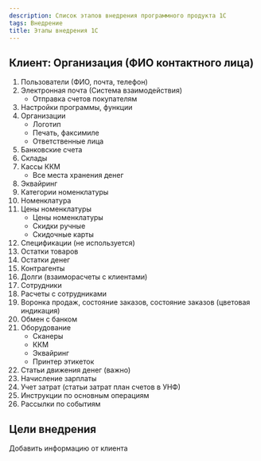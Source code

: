 ```yaml
---
description: Список этапов внедрения программного продукта 1С
tags: Внедрение
title: Этапы внедрения 1С
---
```


## Клиент: Организация (ФИО контактного лица)

1. Пользователи (ФИО, почта, телефон)
2. Электронная почта (Система взаимодействия)
    - Отправка счетов покупателям
3. Настройки программы, функции
4. Организации
   - Логотип
   - Печать, факсимиле
   - Ответственные лица
5. Банковские счета
6. Склады
7. Кассы ККМ
   - Все места хранения денег
8. Эквайринг
9. Категории номенклатуры
10. Номенклатура
11. Цены номенклатуры
    - Цены номенклатуры
    - Скидки ручные
    - Скидочные карты
12. Спецификации (не используется)
13. Остатки товаров
14. Остатки денег
15. Контрагенты
16. Долги (взаиморасчеты с клиентами)
17. Сотрудники
18. Расчеты с сотрудниками
19. Воронка продаж, состояние заказов, состояние заказов (цветовая индикация)
20. Обмен с банком
21. Оборудование
    - Сканеры
    - ККМ
    - Эквайринг
    - Принтер этикеток
22.  Статьи движения денег (важно)
23. Начисление зарплаты
24. Учет затрат (статьи затрат план счетов в УНФ)
25. Инструкции по основным операциям
26. Рассылки по событиям

## Цели внедрения
Добавить информацию от клиента
